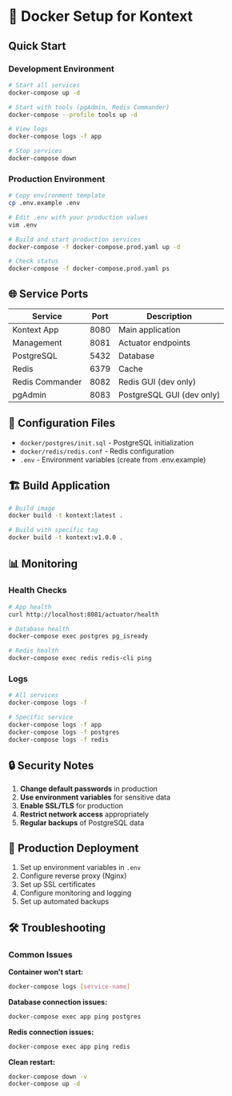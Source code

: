 # 🐳 Docker Setup for Kontext

## Quick Start

### Development Environment
```bash
# Start all services
docker-compose up -d

# Start with tools (pgAdmin, Redis Commander)
docker-compose --profile tools up -d

# View logs
docker-compose logs -f app

# Stop services
docker-compose down
```

### Production Environment
```bash
# Copy environment template
cp .env.example .env

# Edit .env with your production values
vim .env

# Build and start production services
docker-compose -f docker-compose.prod.yaml up -d

# Check status
docker-compose -f docker-compose.prod.yaml ps
```

## 🌐 Service Ports

| Service | Port | Description |
|---------|------|-------------|
| Kontext App | 8080 | Main application |
| Management | 8081 | Actuator endpoints |
| PostgreSQL | 5432 | Database |
| Redis | 6379 | Cache |
| Redis Commander | 8082 | Redis GUI (dev only) |
| pgAdmin | 8083 | PostgreSQL GUI (dev only) |

## 🔧 Configuration Files

- `docker/postgres/init.sql` - PostgreSQL initialization
- `docker/redis/redis.conf` - Redis configuration
- `.env` - Environment variables (create from .env.example)

## 🏗️ Build Application

```bash
# Build image
docker build -t kontext:latest .

# Build with specific tag
docker build -t kontext:v1.0.0 .
```

## 📊 Monitoring

### Health Checks
```bash
# App health
curl http://localhost:8081/actuator/health

# Database health
docker-compose exec postgres pg_isready

# Redis health
docker-compose exec redis redis-cli ping
```

### Logs
```bash
# All services
docker-compose logs -f

# Specific service
docker-compose logs -f app
docker-compose logs -f postgres
docker-compose logs -f redis
```

## 🔒 Security Notes

1. **Change default passwords** in production
2. **Use environment variables** for sensitive data
3. **Enable SSL/TLS** for production
4. **Restrict network access** appropriately
5. **Regular backups** of PostgreSQL data

## 🚀 Production Deployment

1. Set up environment variables in `.env`
2. Configure reverse proxy (Nginx)
3. Set up SSL certificates
4. Configure monitoring and logging
5. Set up automated backups

## 🛠️ Troubleshooting

### Common Issues

**Container won't start:**
```bash
docker-compose logs [service-name]
```

**Database connection issues:**
```bash
docker-compose exec app ping postgres
```

**Redis connection issues:**
```bash
docker-compose exec app ping redis
```

**Clean restart:**
```bash
docker-compose down -v
docker-compose up -d
```